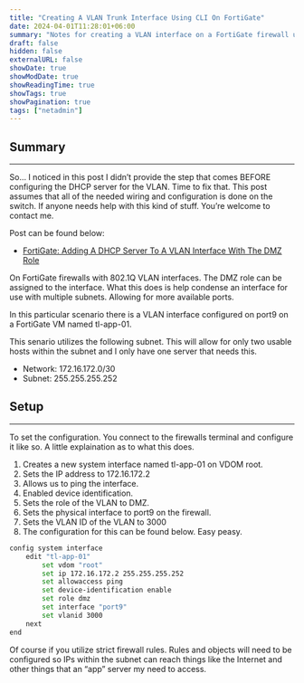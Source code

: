 ```yaml
---
title: "Creating A VLAN Trunk Interface Using CLI On FortiGate"
date: 2024-04-01T11:28:01+06:00
summary: "Notes for creating a VLAN interface on a FortiGate firewall using cli."
draft: false
hidden: false
externalURL: false
showDate: true
showModDate: true
showReadingTime: true
showTags: true
showPagination: true
tags: ["netadmin"]
---
```


## Summary
---

So… I noticed in this post I didn’t provide the step that comes BEFORE configuring the DHCP server for the VLAN. Time to fix that. This post assumes that all of the needed wiring and configuration is done on the switch. If anyone needs help with this kind of stuff. You’re welcome to contact me.

Post can be found below:

- [FortiGate: Adding A DHCP Server To A VLAN Interface With The DMZ Role](https://notes.n3s0.tech/posts/20230717085626/)

On FortiGate firewalls with 802.1Q VLAN interfaces. The DMZ role can be assigned to the interface. What this does is help condense an interface for use with multiple subnets. Allowing for more available ports.

In this particular scenario there is a VLAN interface configured on port9 on a FortiGate VM named tl-app-01.

This senario utilizes the following subnet. This will allow for only two usable hosts within the subnet and I only have one server that needs this.

- Network: 172.16.172.0/30
- Subnet: 255.255.255.252

## Setup
---

To set the configuration. You connect to the firewalls terminal and configure it like so. A little explaination as to what this does.

1. Creates a new system interface named tl-app-01 on VDOM root.
2. Sets the IP address to 172.16.172.2
3. Allows us to ping the interface.
4. Enabled device identification.
5. Sets the role of the VLAN to DMZ.
6. Sets the physical interface to port9 on the firewall.
7. Sets the VLAN ID of the VLAN to 3000
8. The configuration for this can be found below. Easy peasy.

```sh
config system interface
    edit "tl-app-01"
        set vdom "root"
        set ip 172.16.172.2 255.255.255.252
        set allowaccess ping
        set device-identification enable
        set role dmz
        set interface "port9"
        set vlanid 3000
    next
end
```

Of course if you utilize strict firewall rules. Rules and objects will need to be configured so IPs within the subnet can reach things like the Internet and other things that an “app” server my need to access.
